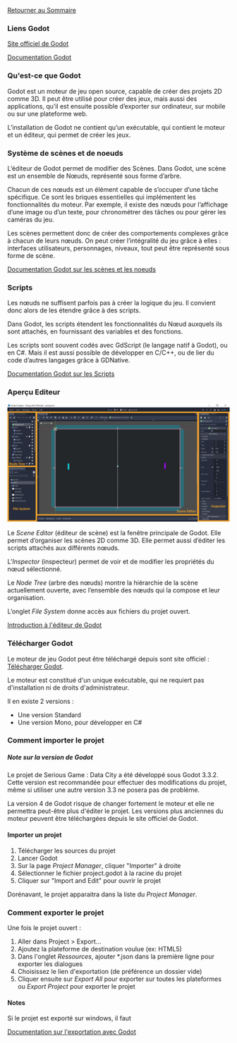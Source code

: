 [Retourner au Sommaire]: ../README.md

[Retourner au Sommaire]

### Liens Godot

[Site officiel de Godot]: https://godotengine.org/
[Site officiel de Godot]

[Documentation Godot]: https://docs.godotengine.org/en/stable/index.html
[Documentation Godot]


### Qu'est-ce que Godot
Godot est un moteur de jeu open source, capable de créer des projets 2D comme 3D. Il peut être utilisé pour créer des jeux, mais aussi des applications, qu’il est ensuite possible d’exporter sur ordinateur, sur mobile ou sur une plateforme web.

L’installation de Godot ne contient qu’un exécutable, qui contient le moteur et un éditeur, qui permet de créer les jeux.


### Système de scènes et de noeuds
L’éditeur de Godot permet de modifier des Scènes.
Dans Godot, une scène est un ensemble de Nœuds, représenté sous forme d’arbre.

Chacun de ces nœuds est un élément capable de s’occuper d’une tâche spécifique. Ce sont les briques essentielles qui implémentent les fonctionnalités du moteur. Par exemple, il existe des nœuds pour l’affichage d’une image ou d’un texte, pour chronométrer des tâches ou pour gérer les caméras du jeu.

Les scènes permettent donc de créer des comportements complexes grâce à chacun de leurs nœuds. On peut créer l’intégralité du jeu grâce à elles : interfaces utilisateurs, personnages, niveaux, tout peut être représenté sous forme de scène.

[Documentation Godot sur les scènes et les noeuds]: https://docs.godotengine.org/en/stable/getting_started/step_by_step/scenes_and_nodes.html
[Documentation Godot sur les scènes et les noeuds]


### Scripts
Les nœuds ne suffisent parfois pas à créer la logique du jeu. Il convient donc alors de les étendre grâce à des scripts.

Dans Godot, les scripts étendent les fonctionnalités du Nœud auxquels ils sont attachés, en fournissant des variables et des fonctions.


Les scripts sont souvent codés avec GdScript (le langage natif à Godot), ou en C#.
Mais il est aussi possible de développer en C/C++, ou de lier du code d’autres langages grâce à GDNative.

[Documentation Godot sur les Scripts]: https://docs.godotengine.org/en/stable/getting_started/step_by_step/scripting.html
[Documentation Godot sur les Scripts]


### Aperçu Editeur

![](godot/godot_ui.png)

Le *Scene Editor* (éditeur de scène) est la fenêtre principale de Godot. Elle permet d’organiser les scènes 2D comme 3D. Elle permet aussi d’éditer les scripts attachés aux différents nœuds.

L’*Inspector* (inspecteur) permet de voir et de modifier les propriétés du nœud sélectionné.

Le *Node Tree* (arbre des nœuds) montre la hiérarchie de la scène actuellement ouverte, avec l’ensemble des nœuds qui la compose et leur organisation.

L’onglet *File System* donne accès aux fichiers du projet ouvert.


[Introduction à l'éditeur de Godot]: https://docs.godotengine.org/en/stable/getting_started/step_by_step/intro_to_the_editor_interface.html
[Introduction à l'éditeur de Godot]


### Télécharger Godot

[Télécharger Godot]: https://godotengine.org/download

Le moteur de jeu Godot peut être téléchargé depuis sont site officiel : [Télécharger Godot].

Le moteur est constitué d'un unique exécutable, qui ne requiert pas d'installation ni de droits d'administrateur.

Il en existe 2 versions :
- Une version Standard
- Une version Mono, pour développer en C#


### Comment importer le projet

##### Note sur la version de Godot
Le projet de Serious Game : Data City a été développé sous Godot 3.3.2.
Cette version est recommandée pour effectuer des modifications du projet, même si utiliser une autre version 3.3 ne posera pas de problème.

La version 4 de Godot risque de changer fortement le moteur et elle ne permettra peut-être plus d'éditer le projet.
Les versions plus anciennes du moteur peuvent être téléchargées depuis le site officiel de Godot.


#### Importer un projet
1. Télécharger les sources du projet
2. Lancer Godot
3. Sur la page *Project Manager*, cliquer "Importer" à droite
4. Sélectionner le fichier project.godot à la racine du projet
5. Cliquer sur "Import and Edit" pour ouvrir le projet

Dorénavant, le projet apparaitra dans la liste du *Project Manager*.


### Comment exporter le projet

Une fois le projet ouvert :
1. Aller dans Project > Export...
2. Ajoutez la plateforme de destination voulue (ex: HTML5)
3. Dans l'onglet *Ressources*, ajouter \*.json dans la première ligne pour exporter les dialogues
4. Choisissez le lien d'exportation (de préférence un dossier vide)
5. Cliquer ensuite sur *Export All* pour exporter sur toutes les plateformes ou *Export Project* pour exporter le projet


#### Notes
Si le projet est exporté sur windows, il faut

[Documentation sur l'exportation avec Godot]: https://docs.godotengine.org/en/stable/getting_started/workflow/export/index.html
[Documentation sur l'exportation avec Godot]
